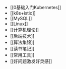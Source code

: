 - [[0基础入门Kubernetes]]
- [[k8s+istio]]
- [[MySQL]]
- [[Linux]]
- [[计算机理论]]
- [[后端技术]]
- [[算法集锦]]
- [[读书笔记]]
- [[常用工具]]
- [[好问题激发好灵感]]